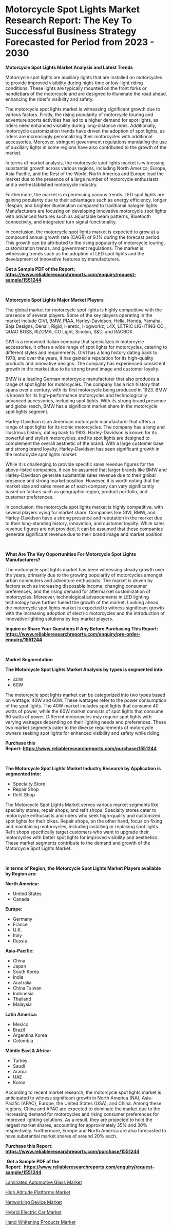 <p><h1>Motorcycle Spot Lights Market Research Report: The Key To Successful Business Strategy Forecasted for Period from 2023 - 2030</h1></p><p><strong>Motorcycle Spot Lights Market Analysis and Latest Trends</strong></p>
<p><p>Motorcycle spot lights are auxiliary lights that are installed on motorcycles to provide improved visibility during night-time or low-light riding conditions. These lights are typically mounted on the front forks or handlebars of the motorcycle and are designed to illuminate the road ahead, enhancing the rider's visibility and safety.</p><p>The motorcycle spot lights market is witnessing significant growth due to various factors. Firstly, the rising popularity of motorcycle touring and adventure sports activities has led to a higher demand for spot lights, as riders need enhanced visibility during long-distance rides. Additionally, motorcycle customization trends have driven the adoption of spot lights, as riders are increasingly personalizing their motorcycles with additional accessories. Moreover, stringent government regulations mandating the use of auxiliary lights in some regions have also contributed to the growth of the market.</p><p>In terms of market analysis, the motorcycle spot lights market is witnessing substantial growth across various regions, including North America, Europe, Asia Pacific, and the Rest of the World. North America and Europe lead the market due to the presence of a large number of motorcycle enthusiasts and a well-established motorcycle industry.</p><p>Furthermore, the market is experiencing various trends. LED spot lights are gaining popularity due to their advantages such as energy efficiency, longer lifespan, and brighter illumination compared to traditional halogen lights. Manufacturers are focusing on developing innovative motorcycle spot lights with advanced features such as adjustable beam patterns, Bluetooth connectivity, and integrated turn signal functionality.</p><p>In conclusion, the motorcycle spot lights market is expected to grow at a compound annual growth rate (CAGR) of 9.1% during the forecast period. This growth can be attributed to the rising popularity of motorcycle touring, customization trends, and government regulations. The market is witnessing trends such as the adoption of LED spot lights and the development of innovative features by manufacturers.</p></p>
<p><strong>Get a Sample PDF of the Report:&nbsp; <a href="https://www.reliableresearchreports.com/enquiry/request-sample/1551244">https://www.reliableresearchreports.com/enquiry/request-sample/1551244</a></strong></p>
<p>&nbsp;</p>
<p><strong>Motorcycle Spot Lights Major Market Players</strong></p>
<p><p>The global market for motorcycle spot lights is highly competitive with the presence of several players. Some of the key players operating in the market include GIVI, BMW, PIAA, Harley-Davidson, Hella, Honda, Yamaha, Baja Designs, Denali, Rigid, Heretic, Hogworkz, L4X, LETRIC LIGHTING CO., QUAD BOSS, RIZOMA, CO Light, Sinolyn, S&D, and RACBOX.</p><p>GIVI is a renowned Italian company that specializes in motorcycle accessories. It offers a wide range of spot lights for motorcycles, catering to different styles and requirements. GIVI has a long history dating back to 1978, and over the years, it has gained a reputation for its high-quality products and innovative designs. The company has experienced consistent growth in the market due to its strong brand image and customer loyalty.</p><p>BMW is a leading German motorcycle manufacturer that also produces a range of spot lights for motorcycles. The company has a rich history that spans over a century, with its first motorcycle being produced in 1923. BMW is known for its high-performance motorcycles and technologically advanced accessories, including spot lights. With its strong brand presence and global reach, BMW has a significant market share in the motorcycle spot lights segment.</p><p>Harley-Davidson is an American motorcycle manufacturer that offers a range of spot lights for its iconic motorcycles. The company has a long and illustrious history, dating back to 1903. Harley-Davidson is known for its powerful and stylish motorcycles, and its spot lights are designed to complement the overall aesthetic of the brand. With a large customer base and strong brand loyalty, Harley-Davidson has seen significant growth in the motorcycle spot lights market.</p><p>While it is challenging to provide specific sales revenue figures for the above-listed companies, it can be assumed that larger brands like BMW and Harley-Davidson generate substantial sales revenue due to their global presence and strong market position. However, it is worth noting that the market size and sales revenue of each company can vary significantly based on factors such as geographic region, product portfolio, and customer preferences.</p><p>In conclusion, the motorcycle spot lights market is highly competitive, with several players vying for market share. Companies like GIVI, BMW, and Harley-Davidson have a strong presence and reputation in the market due to their long-standing history, innovation, and customer loyalty. While sales revenue figures are not provided, it can be assumed that these companies generate significant revenue due to their brand image and market position.</p></p>
<p>&nbsp;</p>
<p><strong>What Are The Key Opportunities For Motorcycle Spot Lights Manufacturers?</strong></p>
<p><p>The motorcycle spot lights market has been witnessing steady growth over the years, primarily due to the growing popularity of motorcycles amongst urban commuters and adventure enthusiasts. The market is driven by factors such as increasing disposable income, changing consumer preferences, and the rising demand for aftermarket customization of motorcycles. Moreover, technological advancements in LED lighting technology have further fueled the growth of the market. Looking ahead, the motorcycle spot lights market is expected to witness significant growth with the increasing adoption of electric motorcycles and the introduction of innovative lighting solutions by key market players.</p></p>
<p><strong>Inquire or Share Your Questions If Any Before Purchasing This Report: <a href="https://www.reliableresearchreports.com/enquiry/pre-order-enquiry/1551244">https://www.reliableresearchreports.com/enquiry/pre-order-enquiry/1551244</a></strong></p>
<p>&nbsp;</p>
<p><strong>Market Segmentation</strong></p>
<p><strong>The Motorcycle Spot Lights Market Analysis by types is segmented into:</strong></p>
<p><ul><li>40W</li><li>60W</li></ul></p>
<p><p>The motorcycle spot lights market can be categorized into two types based on wattage: 40W and 60W. These wattages refer to the power consumption of the spot lights. The 40W market includes spot lights that consume 40 watts of power, while the 60W market consists of spot lights that consume 60 watts of power. Different motorcycles may require spot lights with varying wattages depending on their lighting needs and preferences. These two market segments cater to the diverse requirements of motorcycle owners seeking spot lights for enhanced visibility and safety while riding.</p></p>
<p><strong>Purchase this Report:&nbsp;<a href="https://www.reliableresearchreports.com/purchase/1551244">https://www.reliableresearchreports.com/purchase/1551244</a></strong></p>
<p>&nbsp;</p>
<p><strong>The Motorcycle Spot Lights Market Industry Research by Application is segmented into:</strong></p>
<p><ul><li>Specialty Store</li><li>Repair Shop</li><li>Refit Shop</li></ul></p>
<p><p>The Motorcycle Spot Lights Market serves various market segments like specialty stores, repair shops, and refit shops. Specialty stores cater to motorcycle enthusiasts and riders who seek high-quality and customized spot lights for their bikes. Repair shops, on the other hand, focus on fixing and maintaining motorcycles, including installing or replacing spot lights. Refit shops specifically target customers who want to upgrade their motorcycles with better spot lights for improved visibility and aesthetics. These market segments contribute to the demand and growth of the Motorcycle Spot Lights Market.</p></p>
<p>&nbsp;</p>
<p><strong>In terms of Region, the Motorcycle Spot Lights Market Players available by Region are:</strong></p>
<p>
    <p> <strong> North America: </strong>
        <ul>
            <li>United States</li>
            <li>Canada</li>
        </ul>
        </p> 
    <p> <strong> Europe: </strong>
        <ul>
            <li>Germany</li>
            <li>France</li>
            <li>U.K.</li>
            <li>Italy</li>
            <li>Russia</li>
        </ul>
        </p> 
    <p> <strong> Asia-Pacific: </strong>
        <ul>
            <li>China</li>
            <li>Japan</li>
            <li>South Korea</li>
            <li>India</li>
            <li>Australia</li>
            <li>China Taiwan</li>
            <li>Indonesia</li>
            <li>Thailand</li>
            <li>Malaysia</li>
        </ul>
        </p> 
    <p> <strong> Latin America: </strong>
        <ul>
            <li>Mexico</li>
            <li>Brazil</li>
            <li>Argentina Korea</li>
            <li>Colombia</li>
        </ul>
        </p> 
    <p> <strong> Middle East & Africa: </strong>
        <ul>
            <li>Turkey</li>
            <li>Saudi</li>
            <li>Arabia</li>
            <li>UAE</li>
            <li>Korea</li>
        </ul>
    </p>
    </p>
<p><p>According to recent market research, the motorcycle spot lights market is anticipated to witness significant growth in North America (NA), Asia-Pacific (APAC), Europe, the United States (USA), and China. Among these regions, China and APAC are expected to dominate the market due to the increasing demand for motorcycles and rising consumer preferences for improved lighting solutions. As a result, they are projected to hold the largest market shares, accounting for approximately 35% and 30% respectively. Furthermore, Europe and North America are also forecasted to have substantial market shares of around 20% each.</p></p>
<p><strong>Purchase this Report: <a href="https://www.reliableresearchreports.com/purchase/1551244">https://www.reliableresearchreports.com/purchase/1551244</a></strong></p>
<p>&nbsp;<strong>Get a Sample PDF of the Report:&nbsp;&nbsp;<a href="https://www.reliableresearchreports.com/enquiry/request-sample/1551244">https://www.reliableresearchreports.com/enquiry/request-sample/1551244</a></strong></p>
<p><strong></strong></p>
<p><p><a href="https://github.com/PeterParrish5/Market-Research-Report-List-1/blob/main/laminated-automotive-glass-market.md">Laminated Automotive Glass Market</a></p><p><a href="https://www.linkedin.com/pulse/high-altitude-platforms-market-challenges-opportunities-agvjf/">High Altitude Platforms Market</a></p><p><a href="https://www.linkedin.com/pulse/decoding-networking-device-market-deep-dive-latest-trends-hrrsf/">Networking Device Market</a></p><p><a href="https://github.com/WillieWoodard/Market-Research-Report-List-2/blob/main/hybrid-electric-car-market.md">Hybrid Electric Car Market</a></p><p><a href="https://medium.com/@hazelharvey1918/hand-whitening-products-market-size-market-outlook-and-market-forecast-2023-to-2030-aae7abc0e6e4">Hand Whitening Products Market</a></p></p>